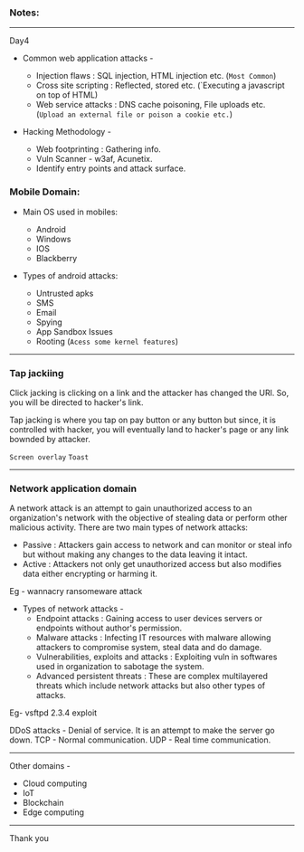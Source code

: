 ### Notes:

---

Day4

* Common web application attacks -
  * Injection flaws : SQL injection, HTML injection etc. (`Most Common`)
  * Cross site scripting : Reflected, stored etc. (`Executing a javascript on top of HTML)
  * Web service attacks : DNS cache poisoning, File uploads etc. (`Upload an external file or poison a cookie etc.`)

* Hacking Methodology - 
  * Web footprinting : Gathering info.
  * Vuln Scanner - w3af, Acunetix.
  * Identify entry points and attack surface.

### Mobile Domain:

* Main OS used in mobiles:
  * Android
  * Windows
  * IOS
  * Blackberry

* Types of android attacks:
  * Untrusted apks
  * SMS
  * Email
  * Spying
  * App Sandbox Issues
  * Rooting (`Acess some kernel features`)

---

### Tap jackiing

Click jacking is clicking on a link and the attacker has changed the URl. So, you will be directed to hacker's link.

Tap jacking is where you tap on pay button or any button but since, it is controlled with hacker, you will eventually land to hacker's page or any link bownded by attacker.

`Screen overlay`
`Toast`

---

### Network application domain

A network attack is an attempt to gain unauthorized access to an organization's  network with the objective of stealing data or perform other malicious activity. 
There are two main types of network attacks:

* Passive : Attackers gain access to network and can monitor or steal info but without making any changes to the data leaving it intact.
* Active : Attackers not only get unauthorized access but also modifies data either encrypting or harming it.

Eg - wannacry ransomeware attack

* Types of network attacks - 
  * Endpoint attacks : Gaining access to user devices servers or endpoints without author's permission.
  * Malware attacks : Infecting IT resources with malware allowing attackers to compromise system, steal data and do damage.
  * Vulnerabilities, exploits and attacks : Exploiting vuln in softwares used in organization to sabotage the system.
  * Advanced persistent threats : These are complex multilayered threats which include network attacks but also other types of attacks.

Eg- vsftpd 2.3.4 exploit

DDoS attacks - Denial of service. It is an attempt to make the server go down.
TCP - Normal communication.
UDP - Real time communication.

---

Other domains - 

* Cloud computing
* IoT
* Blockchain
* Edge computing

---

Thank you




